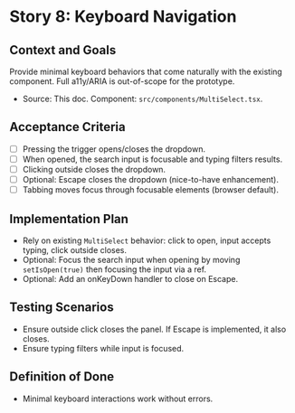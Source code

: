 # Story 8: Keyboard Navigation

## Context and Goals
Provide minimal keyboard behaviors that come naturally with the existing component. Full a11y/ARIA is out-of-scope for the prototype.

- Source: This doc. Component: `src/components/MultiSelect.tsx`.

## Acceptance Criteria
- [ ] Pressing the trigger opens/closes the dropdown.
- [ ] When opened, the search input is focusable and typing filters results.
- [ ] Clicking outside closes the dropdown.
- [ ] Optional: Escape closes the dropdown (nice-to-have enhancement).
- [ ] Tabbing moves focus through focusable elements (browser default).

## Implementation Plan
- Rely on existing `MultiSelect` behavior: click to open, input accepts typing, click outside closes.
- Optional: Focus the search input when opening by moving `setIsOpen(true)` then focusing the input via a ref.
- Optional: Add an onKeyDown handler to close on Escape.

## Testing Scenarios
- Ensure outside click closes the panel. If Escape is implemented, it also closes.
- Ensure typing filters while input is focused.

## Definition of Done
- Minimal keyboard interactions work without errors.
